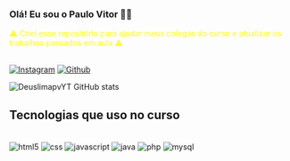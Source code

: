 ### Olá! Eu sou o Paulo Vitor 🖐🏽
<div style= color:yellow;>
    ⚠️  Criei esse repositório para ajudar meus colegas do curso e atualizar os trabalhos passados em aula ⚠️

<br>
<br>
</div>

[![Instagram](https://img.shields.io/badge/Instagram-E4405F?style=for-the-badge&logo=instagram&logoColor=white)](https://www.instagram.com/p4ulo_vit0r/)
[![Github](https://img.shields.io/badge/GitHub-100000?style=for-the-badge&logo=github&logoColor=white)](https://github.com/DeuslimapvYT/Exercicios)

![DeuslimapvYT GitHub stats](https://github-readme-stats.vercel.app/api?username=DeuslimapvYt&theme=dark&show_icons=true)

## Tecnologias que uso no curso
<div style="display: inline-block"><br/>
    <img align="center" alt="html5" src="https://img.shields.io/badge/HTML-239120?style=for-the-badge&logo=html5&logoColor=white">
    <img align="center" alt="css" src="https://img.shields.io/badge/CSS-239120?&style=for-the-badge&logo=css3&logoColor=white">
    <img align="center" alt="javascript" src="https://img.shields.io/badge/JavaScript-F7DF1E?style=for-the-badge&logo=javascript&logoColor=black">
    <img align="center" alt="java" src="https://img.shields.io/badge/Java-ED8B00?style=for-the-badge&logo=openjdk&logoColor=white">
    <img align="center" alt="php" src="https://img.shields.io/badge/PHP-777BB4?style=for-the-badge&logo=php&logoColor=white">
    <img align="center" alt="mysql" src="https://img.shields.io/badge/MySQL-00000F?style=for-the-badge&logo=mysql&logoColor=white">
</div>

